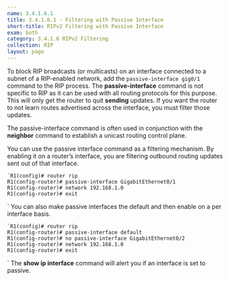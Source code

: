 ```yaml
---
name: 3.4.1.6.1
title: 3.4.1.6.1 - Filtering with Passive Interface
short-title: RIPv2 Filtering with Passive Interface
exam: both
category: 3.4.1.6 RIPv2 Filtering
collection: RIP
layout: page
---
```

To block RIP broadcasts (or multicasts) on an interface connected to a subnet of a RIP-enabled network, add the `passive-interface gig0/1` command to the RIP process. The **passive-interface** command is not specific to RIP as it can be used with all routing protocols for this purpose.  This will only get the router to quit **sending** updates. If you want the router to not learn routes advertised across the interface, you must filter those updates.

The passive-interface command is often used in conjunction with the **neighbor** command to establish a unicast routing control plane.

You can use the passive interface command as a filtering mechanism. By enabling it on a router’s interface, you are filtering outbound routing updates sent out of that interface. 

```
`R1(config)# router rip
R1(config-router)# passive-interface GigabitEthernet0/1
R1(config-router)# network 192.168.1.0
R1(config-router)# exit
```
\`
You can also make passive interfaces the default and then enable on a per interface basis.
```
`R1(config)# router rip
R1(config-router)# passive-interface default
R1(config-router)# no passive-interface GigabitEthernet0/2
R1(config-router)# network 192.168.1.0
R1(config-router)# exit
```
\`
The **show ip interface** command will alert you if an interface is set to passive.